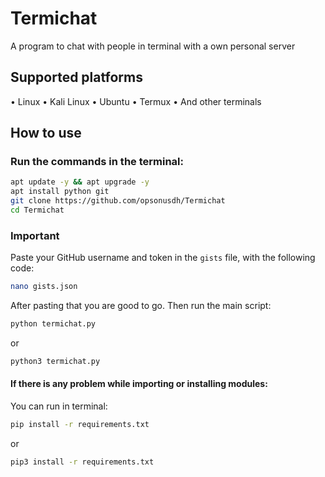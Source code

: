 # Termichat
A program to chat with people in terminal with a own personal server

## Supported platforms
• Linux
• Kali Linux
• Ubuntu
• Termux
• And other terminals
## How to use
### Run the commands in the terminal:


```bash
apt update -y && apt upgrade -y
apt install python git 
git clone https://github.com/opsonusdh/Termichat
cd Termichat
```

### Important
Paste your GitHub username and token in the `gists` file, with the following code:
```bash
nano gists.json
```
After pasting that you are good to go.
Then run the main script:
```bash
python termichat.py
```
or
```bash
python3 termichat.py
```
#### If there is any problem while importing or installing modules:
You can run in terminal:
```bash
pip install -r requirements.txt
```
or
```bash
pip3 install -r requirements.txt
```